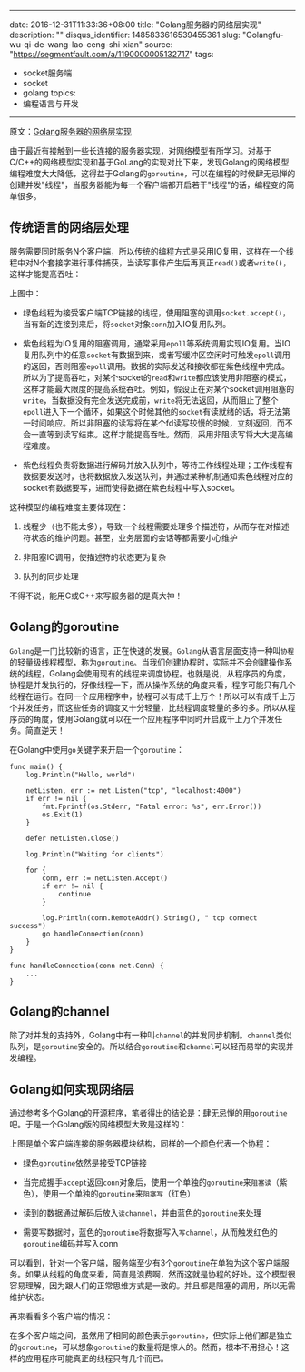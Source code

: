 
---
date: 2016-12-31T11:33:36+08:00
title: "Golang服务器的网络层实现"
description: ""
disqus_identifier: 1485833616539455361
slug: "Golangfu-wu-qi-de-wang-lao-ceng-shi-xian"
source: "https://segmentfault.com/a/1190000005132717"
tags: 
- socket服务端 
- socket 
- golang 
topics:
- 编程语言与开发
---

原文：[Golang服务器的网络层实现](http://www.pchou.info/open-source/2016/05/16/golang-network.html)

由于最近有接触到一些长连接的服务器实现，对网络模型有所学习。对基于C/C++的网络模型实现和基于GoLang的实现对比下来，发现Golang的网络模型编程难度大大降低，这得益于Golang的`goroutine`，可以在编程的时候肆无忌惮的创建并发"线程"，当服务器能为每一个客户端都开启若干"线程"的话，编程变的简单很多。

传统语言的网络层处理
--------------------

服务需要同时服务N个客户端，所以传统的编程方式是采用IO复用，这样在一个线程中对N个套接字进行事件捕获，当读写事件产生后再真正`read()`或者`write()`，这样才能提高吞吐：

上图中：

-   绿色线程为接受客户端TCP链接的线程，使用阻塞的调用`socket.accept()`，当有新的连接到来后，将`socket`对象`conn`加入IO复用队列。

-   紫色线程为IO复用的阻塞调用，通常采用`epoll`等系统调用实现IO复用。当IO复用队列中的任意`socket`有数据到来，或者写缓冲区空闲时可触发`epoll`调用的返回，否则阻塞`epoll`调用。数据的实际发送和接收都在紫色线程中完成。所以为了提高吞吐，对某个socket的`read`和`write`都应该使用非阻塞的模式，这样才能最大限度的提高系统吞吐。例如，假设正在对某个socket调用阻塞的`write`，当数据没有完全发送完成前，`write`将无法返回，从而阻止了整个`epoll`进入下一个循环，如果这个时候其他的`socket`有读就绪的话，将无法第一时间响应。所以非阻塞的读写将在某个fd读写较慢的时候，立刻返回，而不会一直等到读写结束。这样才能提高吞吐。然而，采用非阻读写将大大提高编程难度。

-   紫色线程负责将数据进行解码并放入队列中，等待工作线程处理；工作线程有数据要发送时，也将数据放入发送队列，并通过某种机制通知紫色线程对应的socket有数据要写，进而使得数据在紫色线程中写入socket。

这种模型的编程难度主要体现在：

1.  线程少（也不能太多），导致一个线程需要处理多个描述符，从而存在对描述符状态的维护问题。甚至，业务层面的会话等都需要小心维护

2.  非阻塞IO调用，使描述符的状态更为复杂

3.  队列的同步处理

不得不说，能用C或C++来写服务器的是真大神！

Golang的goroutine
-----------------

`Golang`是一门比较新的语言，正在快速的发展。`Golang`从语言层面支持一种叫`协程`的轻量级线程模型，称为`goroutine`。当我们创建协程时，实际并不会创建操作系统的线程，Golang会使用现有的线程来调度协程。也就是说，从程序员的角度，协程是并发执行的，好像线程一下，而从操作系统的角度来看，程序可能只有几个线程在运行。在同一个应用程序中，协程可以有成千上万个！所以可以有成千上万个并发任务，而这些任务的调度又十分轻量，比线程调度轻量的多的多。所以从程序员的角度，使用Golang就可以在一个应用程序中同时开启成千上万个并发任务。简直逆天！

在Golang中使用`go`关键字来开启一个`goroutine`：

    func main() {
        log.Println("Hello, world")

        netListen, err := net.Listen("tcp", "localhost:4000")
        if err != nil {
            fmt.Fprintf(os.Stderr, "Fatal error: %s", err.Error())
            os.Exit(1)
        }

        defer netListen.Close()

        log.Println("Waiting for clients")

        for {
            conn, err := netListen.Accept()
            if err != nil {
                continue
            }

            log.Println(conn.RemoteAddr().String(), " tcp connect success")
            go handleConnection(conn)
        }
    }

    func handleConnection(conn net.Conn) {
        ...
    }

Golang的channel
---------------

除了对并发的支持外，Golang中有一种叫`channel`的并发同步机制。`channel`类似队列，是`goroutine`安全的。所以结合`goroutine`和`channel`可以轻而易举的实现并发编程。

Golang如何实现网络层
--------------------

通过参考多个Golang的开源程序，笔者得出的结论是：肆无忌惮的用`goroutine`吧。于是一个Golang版的网络模型大致是这样的：

上图是单个客户端连接的服务器模块结构，同样的一个颜色代表一个协程：

-   绿色`goroutine`依然是接受TCP链接

-   当完成握手`accept`返回`conn`对象后，使用一个单独的`goroutine`来`阻塞读`（紫色），使用一个单独的`goroutine`来`阻塞写`（红色）

-   读到的数据通过解码后放入`读channel`，并由蓝色的`goroutine`来处理

-   需要写数据时，蓝色的`goroutine`将数据写入`写channel`，从而触发红色的`goroutine`编码并写入conn

可以看到，针对一个客户端，服务端至少有3个`goroutine`在单独为这个客户端服务。如果从线程的角度来看，简直是浪费啊，然而这就是协程的好处。这个模型很容易理解，因为跟人们的正常思维方式是一致的。并且都是阻塞的调用，所以无需维护状态。

再来看看多个客户端的情况：

在多个客户端之间，虽然用了相同的颜色表示`goroutine`，但实际上他们都是独立的`goroutine`，可以想象`goroutine`的数量将是惊人的。然而，根本不用担心！这样的应用程序可能真正的线程只有几个而已。

